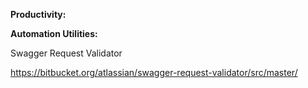 
**Productivity:**


**Automation Utilities:**

Swagger Request Validator

https://bitbucket.org/atlassian/swagger-request-validator/src/master/

<!--stackedit_data:
eyJoaXN0b3J5IjpbLTE3Njk0MjAxODZdfQ==
-->